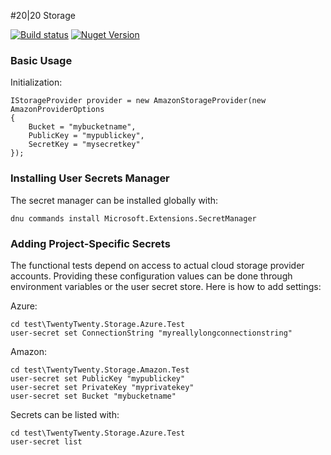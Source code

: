 #20|20 Storage

[![Build status](https://ci.appveyor.com/api/projects/status/0ss5kpj5gy739vwx/branch/master?svg=true)](https://ci.appveyor.com/project/2020IP/twentytwenty-storage/branch/master)
[![Nuget Version](https://img.shields.io/nuget/v/TwentyTwenty.Storage.svg)](https://www.nuget.org/packages/TwentyTwenty.Storage/)

<!--TravisCI: [![Build Status](https://travis-ci.org/2020IP/TwentyTwenty.Storage.svg)](https://travis-ci.org/2020IP/TwentyTwenty.Storage)-->

### Basic Usage

Initialization:
```
IStorageProvider provider = new AmazonStorageProvider(new AmazonProviderOptions
{
    Bucket = "mybucketname",
    PublicKey = "mypublickey",
    SecretKey = "mysecretkey"
});
```

### Installing User Secrets Manager
The secret manager can be installed globally with:
```
dnu commands install Microsoft.Extensions.SecretManager
```

### Adding Project-Specific Secrets
The functional tests depend on access to actual cloud storage provider accounts.  Providing these configuration values can be done through environment variables or the user secret store. Here is how to add settings:

Azure:
```
cd test\TwentyTwenty.Storage.Azure.Test
user-secret set ConnectionString "myreallylongconnectionstring"
```
Amazon:
```
cd test\TwentyTwenty.Storage.Amazon.Test
user-secret set PublicKey "mypublickey"
user-secret set PrivateKey "myprivatekey"
user-secret set Bucket "mybucketname"
```
Secrets can be listed with:
```
cd test\TwentyTwenty.Storage.Azure.Test
user-secret list
```
